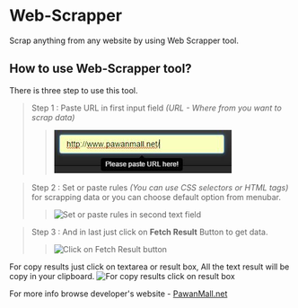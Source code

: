 # Web-Scrapper 
Scrap anything from any website by using Web Scrapper tool.
## How to use Web-Scrapper tool?
There is three step to use this tool.

> Step 1 : Paste URL in first input field _(URL - Where from you want to scrap data)_
>> ![Paste URL in first text field](https://raw.githubusercontent.com/MrPawanMall/Web-Scrapper/demo_files/Step-1-web-scrapper-pawan-mall.JPG)

> Step 2 : Set or paste rules _(You can use CSS selectors or HTML tags)_ for scrapping data or you can choose default option from  menubar.
>> ![Set or paste rules in second text field]({{site.baseurl}}//Step-2-web-scrapper-pawan-mall.JPG)

  

> Step 3 : And in last just click on **Fetch Result** Button to get data. 
>> ![Click on Fetch Result button]({{site.baseurl}}//Step-3-web-scrapper-pawan-mall.JPG)

   

For copy results just click on textarea or result box, All the text result will be copy in your clipboard. 
 ![For copy results click on result box]({{site.baseurl}}//results-web-scrapper-pawan-mall.JPG)

For more info browse developer's website - [PawanMall.net](http://www.pawanmall.net "Click here to get more info or new tools.")
